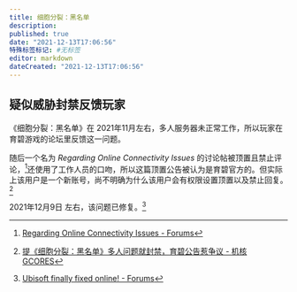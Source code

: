 ```yaml
---
title: 细胞分裂：黑名单
description:
published: true
date: "2021-12-13T17:06:56"
特殊标签标记: #无标签
editor: markdown
dateCreated: "2021-12-13T17:06:56"
---
```


## 疑似威胁封禁反馈玩家

《细胞分裂：黑名单》在 2021年11月左右，多人服务器未正常工作，所以玩家在育碧游戏的论坛里反馈这一问题。

随后一个名为 _Regarding Online Connectivity Issues_ 的讨论帖被顶置且禁止评论，[^roci]还使用了工作人员的口吻，所以这篇顶置公告被认为是育碧官方的。但实际上该用户是一个新账号，尚不明确为什么该用户会有权限设置顶置以及禁止回复。[^biub]

[^roci]: [Regarding Online Connectivity Issues - Forums](https://web.archive.org/web/20211125035435/https://forums.ubisoft.com/showthread.php/2369474-Regarding-Online-Connectivity-Issues)

[^biub]: [提《细胞分裂：黑名单》多人问题就封禁，育碧公告惹争议 - 机核 GCORES](https://web.archive.org/web/20211126091124/https://www.gcores.com/articles/144398)

2021年12月9日 左右，该问题已修复。[^uffo]

[^uffo]: [Ubisoft finally fixed online! - Forums](https://web.archive.org/web/20211213092433/https://forums.ubisoft.com/showthread.php/2370110-Ubisoft-finally-fixed-online%21)
